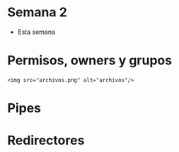 # Semana 2

- Esta semana 

# Permisos, owners y grupos

    <img src="archivos.png" alt="archivos"/>

# Pipes

# Redirectores